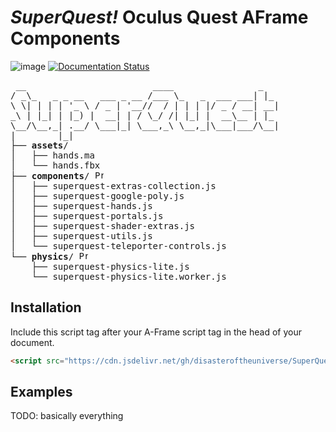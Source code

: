 # _SuperQuest!_ Oculus Quest AFrame Components

![image](https://www.repostatus.org/badges/latest/wip.svg) [![Documentation Status](https://readthedocs.org/projects/superquest/badge/?version=latest)](https://superquest.readthedocs.io/?badge=latest)

<pre> __                        ____                _
/ _\_   _ _ __   ___ _ __ /___ \_   _  ___ ___| |_
\ \| | | | '_ \ / _ | '__//  / | | | |/ _ / __| __|
_\ | |_| | |_) |  __| | / \_/ /| |_| |  __\__ | |_
\__/\__,_| .__/ \___|_| \___,_\ \__,_|\___|___/\__|
|        |_|
├── <b>assets</b>/
│   ├── hands.ma
│   └── hands.fbx
├── <b>components</b>/ <a href="https://www.repostatus.org/#wip"><img src="https://www.repostatus.org/badges/latest/wip.svg" height="14" alt="Project Status: WIP – Initial development is in progress, but there has not yet been a stable, usable release suitable for the public." /></a>
│   ├── superquest-extras-collection.js
│   ├── superquest-google-poly.js
│   ├── superquest-hands.js
│   ├── superquest-portals.js
│   ├── superquest-shader-extras.js
│   ├── superquest-utils.js
│   └── superquest-teleporter-controls.js
└── <b>physics</b>/ <a href="https://www.repostatus.org/#concept"><img src="https://www.repostatus.org/badges/latest/concept.svg" height="14" alt="Project Status: Concept – Minimal or no implementation has been done yet, or the repository is only intended to be a limited example, demo, or proof-of-concept." /></a>
    ├── superquest-physics-lite.js
    └── superquest-physics-lite.worker.js
</pre>

## Installation

Include this script tag after your A-Frame script tag in the head of your document.

```html
<script src="https://cdn.jsdelivr.net/gh/disasteroftheuniverse/SuperQuest/dist/SuperQuest.full.min.js"></script>
```
## Examples

TODO: basically everything
